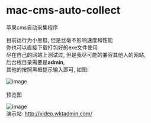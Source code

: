 # mac-cms-auto-collect
苹果cms自动采集程序<br/>

目前运行为小黑框, 但是丝毫不影响速度和性能<br>
你也可以直接下载打包好的exe文件使用<br>
尽在自己的网站上测试过, 但是我尽可能的兼容其他人的网站, <br>
后台根目录需要是**admin**,<br>
其他的按照黑框提示输入即可, 如图:

![image](https://github.com/wktadmin/mac-cms-auto-collect/blob/master/preview/tips.png)
<br><br>
预览图
<br>

![image](https://github.com/wktadmin/mac-cms-auto-collect/blob/master/preview/1.gif)
<br>
演示站: http://video.wktadmin.com/
